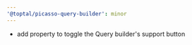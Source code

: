 ```yaml
---
'@toptal/picasso-query-builder': minor
---
```


- add property to toggle the Query builder's support button
